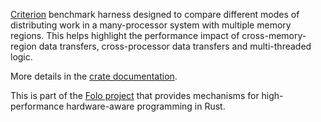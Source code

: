 [Criterion][1] benchmark harness designed to compare different modes of distributing work in a
many-processor system with multiple memory regions. This helps highlight the performance impact of
cross-memory-region data transfers, cross-processor data transfers and multi-threaded logic.

More details in the [crate documentation](https://docs.rs/many_cpus_benchmarking/).

This is part of the [Folo project](https://github.com/folo-rs/folo) that provides mechanisms for
high-performance hardware-aware programming in Rust.

[1]: https://bheisler.github.io/criterion.rs/book/index.html